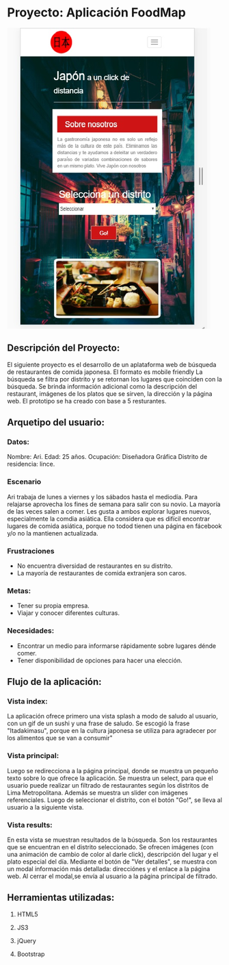 # Proyecto: Aplicación FoodMap

![FoodMap](assets/images/app.jpg)

## Descripción del Proyecto:

El siguiente proyecto es el desarrollo de un aplataforma web de búsqueda de restaurantes de comida japonesa. El formato es mobile friendly
La búsqueda se filtra por distrito y se retornan los lugares que coinciden con la búsqueda.
Se brinda información adicional como la descripción del restaurant, imágenes de los platos que se sirven, la dirección y la página web.
El prototipo se ha creado con base a 5 resturantes.

## Arquetipo del usuario:

### Datos:
Nombre: Ari.
Edad: 25 años.
Ocupación: Diseñadora Gráfica
Distrito de residencia: lince.

### Escenario
Ari trabaja de lunes a viernes y los sábados hasta el mediodía. Para relajarse aprovecha los fines de semana para salir con su novio. 
La mayoría de las veces salen a comer. Les gusta a ambos explorar lugares nuevos, especialmente la comdia asiática.
Ella considera que es difícil encontrar lugares de comida asiática, porque no todod tienen una página en fácebook y/o no la mantienen actualizada.


### Frustraciones

- No encuentra diversidad de restaurantes en su distrito.
- La mayoría de restaurantes de comida extranjera son caros.

### Metas:
- Tener su propia empresa.
- Viajar y conocer diferentes culturas.

### Necesidades:
- Encontrar un medio para informarse rápidamente sobre lugares dénde comer.
- Tener disponibilidad de opciones para hacer una elección.


## Flujo de la aplicación:

### Vista index:
La aplicación ofrece primero una vista splash a modo de saludo al usuario, con un gif de un sushi y una frase de saludo. Se escogió la frase "Itadakimasu", porque en la cultura japonesa se utiliza para agradecer por los alimentos que se van a consumir"

### Vista principal:
Luego se redirecciona a la página principal, donde se muestra un pequeño texto sobre lo que ofrece la aplicación. 
Se muestra un select, para que el usuario puede realizar un filtrado de restaurantes según los distritos de Lima Metropolitana.
Además se muestra un slider con imágenes referenciales.
Luego de seleccionar el distrito, con el botón "Go!", se lleva al usuario a la siguiente vista.

### Vista results:
En esta vista se muestran resultados de la búsqueda. Son los restaurantes que se encuentran en el distrito seleccionado. Se ofrecen imágenes (con una animación de cambio de color al darle click), descripción del lugar y el plato especial del día.
Mediante el botón de "Ver detalles", se muestra con un modal información más detallada: direcciónes y el enlace a la página web. Al cerrar el modal,se envía al usuario a la página principal de filtrado.

## Herramientas utilizadas:

1. HTML5

2. JS3

3. jQuery

4. Bootstrap